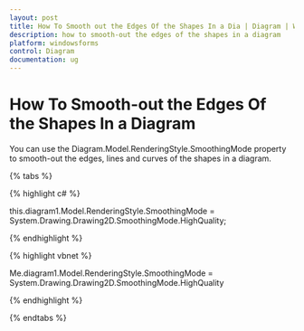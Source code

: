 ```yaml
---
layout: post
title: How To Smooth out the Edges Of the Shapes In a Dia | Diagram | Windows Forms | Syncfusion®
description: how to smooth-out the edges of the shapes in a diagram
platform: windowsforms
control: Diagram
documentation: ug
---
```


# How To Smooth-out the Edges Of the Shapes In a Diagram

You can use the Diagram.Model.RenderingStyle.SmoothingMode property to smooth-out the edges, lines and curves of the shapes in a diagram.

{% tabs %}

{% highlight c# %}

this.diagram1.Model.RenderingStyle.SmoothingMode = System.Drawing.Drawing2D.SmoothingMode.HighQuality;

{% endhighlight %}

{% highlight vbnet %}

Me.diagram1.Model.RenderingStyle.SmoothingMode = System.Drawing.Drawing2D.SmoothingMode.HighQuality

{% endhighlight %}

{% endtabs %}
